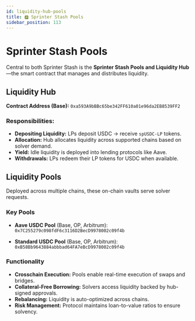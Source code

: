 ```yaml
---
id: liquidity-hub-pools
title: 🅿️ Sprinter Stash Pools
sidebar_position: 113
---
```


# Sprinter Stash Pools

Central to both Sprinter Stash is the **Sprinter Stash Pools and Liquidity Hub**—the smart contract that manages and distributes liquidity.

## Liquidity Hub

**Contract Address (Base):**
`0xa593A9bBBc65be342FF610a01e96da2EB8539FF2`

### Responsibilities:

- **Depositing Liquidity:** LPs deposit USDC → receive `spUSDC-LP` tokens.
- **Allocation:** Hub allocates liquidity across supported chains based on solver demand.
- **Yield:** Idle liquidity is deployed into lending protocols like Aave.
- **Withdrawals:** LPs redeem their LP tokens for USDC when available.

## Liquidity Pools

Deployed across multiple chains, these on-chain vaults serve solver requests.

### Key Pools

- **Aave USDC Pool** (Base, OP, Arbitrum):  
  `0x7C255279c098fdF6c3116D2BecD9978002c09f4b`

- **Standard USDC Pool** (Base, OP, Arbitrum):  
  `0xB58Bb9643884abbbad64FA7eBcD9978002c09f4b`

### Functionality

- **Crosschain Execution:** Pools enable real-time execution of swaps and bridges.
- **Collateral-Free Borrowing:** Solvers access liquidity backed by hub-signed approvals.
- **Rebalancing:** Liquidity is auto-optimized across chains.
- **Risk Management:** Protocol maintains loan-to-value ratios to ensure solvency.
